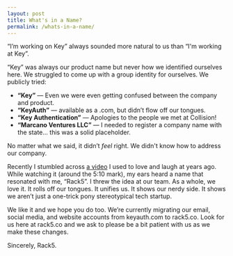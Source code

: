 ```yaml
---
layout: post
title: What's in a Name?
permalink: /whats-in-a-name/
---
```

“I’m working on Key” always sounded more natural to us than “I'm working at Key”.

“Key” was always our product name but never how we identified ourselves here. We struggled to come up with a group identity for ourselves. We publicly tried:

- **“Key”** — Even we were even getting confused between the company and product. 
- **“KeyAuth”** — available as a .com, but didn’t flow off our tongues.
- **“Key Authentication”** — Apologies to the people we met at Collision!
- **“Marcano Ventures LLC”** — I needed to register a company name with the state... this was a solid placeholder.

No matter what we said, it didn’t *feel* right. We didn't know how to address our company.

Recently I stumbled across [a video](https://www.youtube.com/watch?v=W8_Kfjo3VjU) I used to love and laugh at years ago. While watching it (around the 5:10 mark), my ears heard a name that resonated with me, “Rack5”. I threw the idea at our team. As a whole, we love it. It rolls off our tongues. It unifies us. It shows our nerdy side. It shows we aren’t just a one-trick pony stereotypical tech startup.

We like it and we hope you do too. We’re currently migrating our email, social media, and website accounts from keyauth.com to rack5.co. Look for us here at rack5.co and we ask to please be a bit patient with us as we make these changes.

Sincerely,
Rack5.
